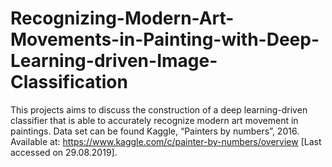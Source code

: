 # Recognizing-Modern-Art-Movements-in-Painting-with-Deep-Learning-driven-Image-Classification
This projects aims to discuss the construction of a deep learning-driven classifier that is able to accurately recognize modern art movement in paintings. Data set can be found Kaggle, “Painters by numbers”, 2016. Available at: https://www.kaggle.com/c/painter-by-numbers/overview [Last accessed on 29.08.2019].

